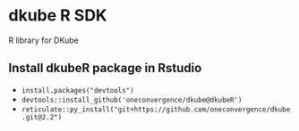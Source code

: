 # dkube R SDK
R library for DKube

## Install dkubeR package in Rstudio
  - `install.packages("devtools")`
  - `devtools::install_github('oneconvergence/dkube@dkubeR')`
  - `reticulate::py_install("git+https://github.com/oneconvergence/dkube.git@2.2")`
